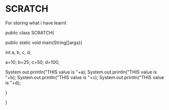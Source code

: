 # SCRATCH
For storing what i have learnt

public class SCRATCH{

public static void main(String[]args){

int a, b, c, d;

a=10;
b=25;
c=50;
d=100;

System.out.println("THIS value is "+a);
System.out.println("THIS value is "+b);
System.out.println("THIS value is "+c);
System.out.println("THIS value is "+d);

}

 }
